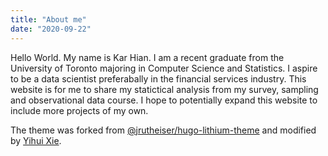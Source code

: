 ```yaml
---
title: "About me"
date: "2020-09-22"
---
```


Hello World. My name is Kar Hian. I am a recent graduate from the University of Toronto majoring in Computer Science and Statistics. I aspire to be a data scientist preferabally in the financial services industry. This website is for me to share my statictical analysis from my survey, sampling and observational data course. I hope to potentially expand this website to include more projects of my own.

 
The theme was forked from [@jrutheiser/hugo-lithium-theme](https://github.com/jrutheiser/hugo-lithium-theme) and modified by [Yihui Xie](https://github.com/yihui/hugo-lithium).
